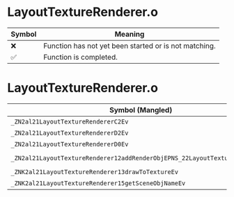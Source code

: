 # LayoutTextureRenderer.o
| Symbol | Meaning 
| ------------- | ------------- 
| :x: | Function has not yet been started or is not matching. 
| :white_check_mark: | Function is completed. 


# LayoutTextureRenderer.o
| Symbol (Mangled) | Symbol (Demangled) | Decompiled? |
| ------------- |  ------------- | ------------- |
| `_ZN2al21LayoutTextureRendererC2Ev` | `al::LayoutTextureRenderer::LayoutTextureRenderer(void)` | :x: |
| `_ZN2al21LayoutTextureRendererD2Ev` | `al::LayoutTextureRenderer::~LayoutTextureRenderer()` | :x: |
| `_ZN2al21LayoutTextureRendererD0Ev` | `al::LayoutTextureRenderer::~LayoutTextureRenderer()` | :x: |
| `_ZN2al21LayoutTextureRenderer12addRenderObjEPNS_22LayoutTextureRenderObjE` | `al::LayoutTextureRenderer::addRenderObj(al::LayoutTextureRenderObj *)` | :x: |
| `_ZNK2al21LayoutTextureRenderer13drawToTextureEv` | `al::LayoutTextureRenderer::drawToTexture(void)const` | :x: |
| `_ZNK2al21LayoutTextureRenderer15getSceneObjNameEv` | `al::LayoutTextureRenderer::getSceneObjName(void)const` | :x: |
